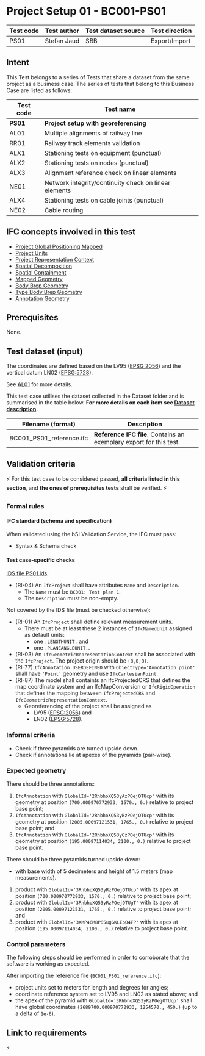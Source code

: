 # Project Setup 01 - BC001-PS01

| Test code | Test author     | Test dataset source | Test direction |
|-----------|-----------------|---------------------|----------------|
| PS01      | Stefan Jaud     | SBB                 | Export/Import  |


## Intent

This Test belongs to a series of Tests that share a dataset from the same project as a business case. 
The series of tests that belong to this Business Case are listed as follows:

| Test code | Test name     | 
|-----------|-----------------|
| **PS01**  | **Project setup with georeferencing** |
| AL01      | Multiple alignments of railway line |
| RR01      | Railway track elements validation |
| ALX1      | Stationing tests on equipment (punctual)|
| ALX2      | Stationing tests on nodes (punctual) |
| ALX3      | Alignment reference check on linear elements |
| NE01      | Network integrity/continuity check on linear elements |
| ALX4      | Stationing tests on cable joints (punctual) |
| NE02      | Cable routing |


## IFC concepts involved in this test

- [Project Global Positioning Mapped](https://ifc43-docs.standards.buildingsmart.org/IFC/RELEASE/IFC4x3/HTML/concepts/Project_Context/Project_Global_Positioning/content.html)
- [Project Units](https://ifc43-docs.standards.buildingsmart.org/IFC/RELEASE/IFC4x3/HTML/concepts/Project_Context/Project_Units/content.html)
- [Project Representation Context](https://ifc43-docs.standards.buildingsmart.org/IFC/RELEASE/IFC4x3/HTML/concepts/Project_Context/Project_Representation_Context/content.html)
- [Spatial Decomposition](https://ifc43-docs.standards.buildingsmart.org/IFC/RELEASE/IFC4x3/HTML/concepts/Object_Composition/Aggregation/Spatial_Decomposition/content.html)
- [Spatial Containment](https://ifc43-docs.standards.buildingsmart.org/IFC/RELEASE/IFC4x3/HTML/concepts/Object_Connectivity/Spatial_Structure/Spatial_Containment/content.html)
- [Mapped Geometry](https://ifc43-docs.standards.buildingsmart.org/IFC/RELEASE/IFC4x3/HTML/concepts/Product_Shape/Product_Geometric_Representation/Mapped_Geometry/content.html)
- [Body Brep Geometry](https://ifc43-docs.standards.buildingsmart.org/IFC/RELEASE/IFC4x3/HTML/concepts/Product_Shape/Product_Geometric_Representation/Body_Geometry/Body_Brep_Geometry/content.html)
- [Type Body Brep Geometry](https://ifc43-docs.standards.buildingsmart.org/IFC/RELEASE/IFC4x3/HTML/concepts/Product_Type_Shape/Product_Type_Geometric_Representation/Type_Body_Geometry/Type_Body_Brep_Geometry/content.html)
- [Annotation Geometry](https://ifc43-docs.standards.buildingsmart.org/IFC/RELEASE/IFC4x3/HTML/concepts/Product_Shape/Product_Geometric_Representation/Annotation_Geometry/content.html)


## Prerequisites

None.

## Test dataset (input)

The coordinates are defined based on the LV95 ([EPSG 2056](https://epsg.io/2056)) and the vertical datum LN02 ([EPSG:5728](https://epsg.io/5728)).

See [AL01](../AL01/Readme.md) for more details.

This test case utilises the dataset collected in the Dataset folder and is summarised in the table below. **For more details on each item see [Dataset description](Dataset/README.md).**

| Filename (format)         | Description                                                        |
|---------------------------|--------------------------------------------------------------------|
| BC001_PS01_reference.ifc  | **Reference IFC file**. Contains an exemplary export for this test.|


## Validation criteria

:zap: For this test case to be considered passed, **all criteria listed in this section**, and **the ones of prerequisites tests** shall be verified. :zap:

### Formal rules

#### IFC standard (schema and specification)

When validated using the bSI Validation Service, the IFC must pass:

- Syntax & Schema check


#### Test case-specific checks

[IDS file PS01.ids](./Dataset/PS01.ids):

- (RI-04) An `IfcProject` shall have attributes `Name` and `Description`.
    - The `Name` must be `BC001: Test plan 1`.
    - The `Description` must be non-empty.

Not covered by the IDS file (must be checked otherwise):

- (RI-01) An `IfcProject` shall define relevant measurement units.
    - There must be at least these 2 instances of `IfcNamedUnit` assigned as default units:
        - one `.LENGTHUNIT.` and
        - one `.PLANEANGLEUNIT.`.
- (RI-03) An `IfcGeometricRepresentationContext` shall be associated with the `IfcProject`. The project origin should be `(0,0,0)`.
- (RI-77) `IfcAnnotation.USERDEFINED` with `ObjectType='Annotation point'` shall have `'Point'` geometry and use `IfcCartesianPoint`.
- (RI-87) The model shall containts an IfcProjectedCRS that defines the map coordinate system and an IfcMapConversion or `IfcRigidOperation` that defines the mapping between `IfcProjectedCRS` and `IfcGeometricRepresentationContext`. 
    - Georeferencing of the project shall be assigned as
        - LV95 ([EPSG:2056](https://epsg.io/2056)) and 
        - LN02 ([EPSG:5728](https://epsg.io/5728)).


### Informal criteria

- Check if three pyramids are turned upside down.
- Check if annotations lie at apexes of the pyramids (pair-wise).


### Expected geometry

There should be three annotations:

1. `IfcAnnotation` with `GlobalId='2RhbhoXQ53yAzPOejOTUcp'` with its geometry at position `(700.000970772933, 1570., 0.)` relative to project base point;
2. `IfcAnnotation` with `GlobalId='2RhbhoXQ53yBzPOejOTUcp'` with its geometry at position `(2005.00097121531, 1765., 0.)` relative to project base point; and
3. `IfcAnnotation` with `GlobalId='2RhbhoXQ53yCzPOejOTUcp'` with its geometry at position `(195.00097114034, 2100., 0.)` relative to project base point.

There should be three pyramids turned upside down:

- with base width of 5 decimeters and height of 1.5 meters (map measurements).

1. product with `GlobalId='3RhbhoXQ53yRzPOejOTUcp'` with its apex at position `(700.000970772933, 1570., 0.)` relative to project base point;
2. product with `GlobalId='3RhbhoXQ53yRzPOejOTUgT'` with its apex at position `(2005.00097121531, 1765., 0.)` relative to project base point; and
3. product with `GlobalId='3XMP46M8P65ugGKLEpO4FP'` with its apex at position `(195.00097114034, 2100., 0.)` relative to project base point.


### Control parameters

The following steps should be performed in order to corroborate that the software is working as expected.

After importing the reference file (`BC001_PS01_reference.ifc`):

- project units set to meters for length and degrees for angles;
- coordinate reference system set to LV95 and LN02 as stated above; and
- the apex of the pyramid with `GlobalId='3RhbhoXQ53yRzPOejOTUcp'` shall have global coordinates `(2689700.000970772933, 1254570., 450.)` (up to a delta of `1e-6`).


## Link to requirements

:zap:

